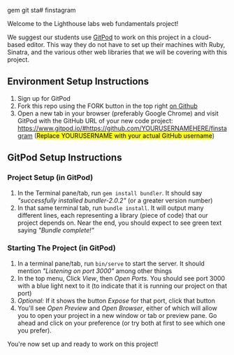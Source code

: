 gem git sta# finstagram


Welcome to the Lighthouse labs web fundamentals project! 

We suggest our students use [GitPod](https://www.gitpod.io/) to work on this project in a cloud-based editor. This way they do not have to set up their machines with Ruby, Sinatra, and the various other web libraries that we will be covering with this project.

## Environment Setup Instructions

1. Sign up for GitPod
2. Fork this repo using the FORK button in the top right [on Github](https://github.com/lighthouse-labs/finstagram)
3. Open a new tab in your browser (preferably Google Chrome) and visit GitPod with the GitHub URL of your new code project: <https://www.gitpod.io/#https://github.com/YOURUSERNAMEHERE/finstagram> (<mark>Replace YOURUSERNAME with your actual GitHub username</mark>)

## GitPod Setup Instructions

### Project Setup (in GitPod)

1. In the Terminal pane/tab, run `gem install bundler`. It should say _"successfully installed bundler-2.0.2"_ (or a greater version number)
2. In that same terminal tab, run `bundle install`. It will output many different lines, each representing a library (piece of code) that our project depends on. Near the end, you should expect to see green text saying _"Bundle complete!"_

### Starting The Project (in GitPod)

1. In a terminal pane/tab, run `bin/serve` to start the server. It should mention _"Listening on port 3000"_ among other things
2. In the top menu, Click _View_, then _Open Ports_. You should see port 3000 with a blue light next to it (to indicate that it is running our project on that port)
3. _Optional:_ If it shows the button _Expose_ for that port, click that button
4. You'll see _Open Preview_ and _Open Browser_, either of which will allow you to open your project in a new window or tab or preview pane. Go ahead and click on your preference (or try both at first to see which one you prefer).

You're now set up and ready to work on this project!
